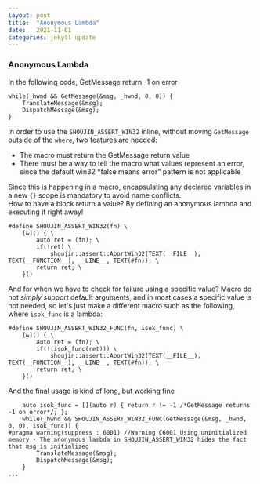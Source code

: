 ```yaml
---
layout: post
title:  "Anonymous Lambda"
date:   2021-11-01
categories: jekyll update
---
```


### Anonymous Lambda

In the following code, GetMessage return -1 on error

    while(_hwnd && GetMessage(&msg, _hwnd, 0, 0)) {
    	TranslateMessage(&msg);
    	DispatchMessage(&msg);
    }

In order to use the `SHOUJIN_ASSERT_WIN32` inline, without moving `GetMessage` outside of the `where`, two features are needed:
- The macro must return the GetMessage return value
- There must be a way to tell the macro what values represent an error, since the default win32 *false means error" pattern is not applicable

Since this is happening in a macro, encapsulating any declared variables in a new `{}` scope is mandatory to avoid name conflicts.  
How to have a block return a value? By defining an anonymous lambda and executing it right away!

    #define SHOUJIN_ASSERT_WIN32(fn) \
    	[&]() { \
    		auto ret = (fn); \
    		if(!ret) \
    			shoujin::assert::AbortWin32(TEXT(__FILE__), TEXT(__FUNCTION__), __LINE__, TEXT(#fn)); \
    		return ret; \
    	}()

And for when we have to check for failure using a specific value? Macro do not *simply* support default arguments, and in most cases a specific value is not needed, so let's just make a different macro such as the following, where `isok_func` is a lambda:

    #define SHOUJIN_ASSERT_WIN32_FUNC(fn, isok_func) \
    	[&]() { \
    		auto ret = (fn); \
    		if(!(isok_func(ret))) \
    			shoujin::assert::AbortWin32(TEXT(__FILE__), TEXT(__FUNCTION__), __LINE__, TEXT(#fn)); \
    		return ret; \
    	}()

And the final usage is kind of long, but working fine

    	auto isok_func = [](auto r) { return r != -1 /*GetMessage returns -1 on error*/; };
    	while(_hwnd && SHOUJIN_ASSERT_WIN32_FUNC(GetMessage(&msg, _hwnd, 0, 0), isok_func)) {
    #pragma warning(suppress : 6001) //Warning C6001 Using uninitialized memory - The anonymous lambda in SHOUJIN_ASSERT_WIN32 hides the fact that msg is initialized
    		TranslateMessage(&msg);
    		DispatchMessage(&msg);
    	}
    ...

